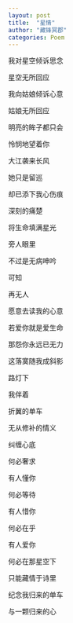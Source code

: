 ```yaml
---
layout: post
title:  "星情"
author: "藏锋冥郡"
categories: Poem
---
```


我对星空倾诉思念

星空无所回应

我向姑娘倾诉心意

姑娘无所回应

明亮的眸子都只会

怜悯地望着你

大江袭来长风

她只是留巡

却已添下我心伤痕

深刻的痛楚

将生命填满星光

旁人眼里

不过是无病呻吟

可知

再无人

愿意去读我的心意

若爱你就是爱生命

那怨你永远已无力

这落寞随我成斜影

路灯下

我伴着

折翼的单车

无从修补的情义

纠缠心底

何必奢求

有人懂你

何必等待

有人惜你

何必在乎

有人爱你

何必在那星空下

只能藏情于诗里

纪念我归来的单车

与一颗归来的心